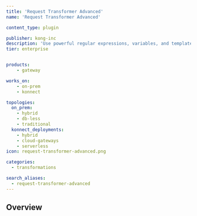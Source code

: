 ```yaml
---
title: 'Request Transformer Advanced'
name: 'Request Transformer Advanced'

content_type: plugin

publisher: kong-inc
description: 'Use powerful regular expressions, variables, and templates to transform API requests'
tier: enterprise


products:
    - gateway

works_on:
    - on-prem
    - konnect

topologies:
  on_prem:
    - hybrid
    - db-less
    - traditional
  konnect_deployments:
    - hybrid
    - cloud-gateways
    - serverless
icon: request-transformer-advanced.png

categories:
  - transformations

search_aliases:
  - request-transformer-advanced
---
```


## Overview
